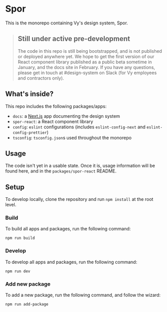 # Spor

This is the monorepo containing Vy's design system, Spor.

> ## Still under active pre-development
>
> The code in this repo is still being bootstrapped, and is not published or deployed anywhere yet. We hope to get the first version of our React component library published as a public beta sometime in January, and the docs site in February.
> If you have any questions, please get in touch at #design-system on Slack (for Vy employees and contractors only).

## What's inside?

This repo includes the following packages/apps:

- `docs`: a [Next.js](https://nextjs.org) app documenting the design system
- `spor-react`: a React component library
- `config`: `eslint` configurations (includes `eslint-config-next` and `eslint-config-prettier`)
- `tsconfig`: `tsconfig.json`s used throughout the monorepo

## Usage

The code isn't yet in a usable state. Once it is, usage information will be found here, and in the `packages/spor-react` README.

## Setup

To develop locally, clone the repository and run `npm install` at the root level.

### Build

To build all apps and packages, run the following command:

```
npm run build
```

### Develop

To develop all apps and packages, run the following command:

```
npm run dev
```

### Add new package

To add a new package, run the following command, and follow the wizard:

```
npm run add-package
```
